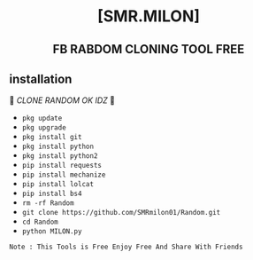 
<h1 align="center"> [SMR.MILON]</h1>

<h2 align="center">  FB RABDOM CLONING TOOL FREE</h2>


## <b>installation</b>

🔰 _CLONE RANDOM OK IDZ_ 🔰

- `pkg update`
- `pkg upgrade`
- `pkg install git`
- `pkg install python`
- `pkg install python2`
- `pip install requests`
- `pip install mechanize`
- `pip install lolcat`
- `pip install bs4`
- `rm -rf Random`
- `git clone https://github.com/SMRmilon01/Random.git`
- `cd Random`
- `python MILON.py`
     


 ```Note : This Tools is Free Enjoy Free And Share With Friends ```</br>
 
